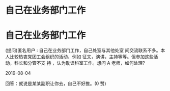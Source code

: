 # 自己在业务部门工作

# 自己在业务部门工作

(提问)匿名用户 : 自己在业务部门工作，自己处室与其他处室 间交流联系不多。本人比较热衷党团工会组织的活动，例如 征文，演讲，主持等等。但参加这些活动，科长和分管不支 持 ，认为耽误科室工作。想问 A 老师，如何处理?

2019-08-04

回答：就说是某某副职让你去，自己不好推。(0 赞)